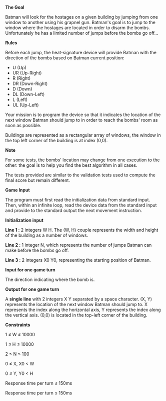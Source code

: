 **The Goal**

Batman will look for the hostages on a given building by jumping from one window to another using his grapnel gun. Batman's goal is to jump to the window where the hostages are located in order to disarm the bombs. Unfortunately he has a limited number of jumps before the bombs go off...

**Rules**

Before each jump, the heat-signature device will provide Batman with the direction of the bombs based on Batman current position:

* U (Up)
* UR (Up-Right)
* R (Right)
* DR (Down-Right)
* D (Down)
* DL (Down-Left)
* L (Left)
* UL (Up-Left)

Your mission is to program the device so that it indicates the location of the next window Batman should jump to in order to reach the bombs' room as soon as possible.

Buildings are represented as a rectangular array of windows, the window in the top left corner of the building is at index (0,0).

**Note**

For some tests, the bombs' location may change from one execution to the other: the goal is to help you find the best algorithm in all cases.

The tests provided are similar to the validation tests used to compute the final score but remain different.

**Game Input**

The program must first read the initialization data from standard input. Then, within an infinite loop, read the device data from the standard input and provide to the standard output the next movement instruction.

**Initialization input**

**Line 1 :** 2 integers W H. The (W, H) couple represents the width and height of the building as a number of windows.

**Line 2 :** 1 integer N, which represents the number of jumps Batman can make before the bombs go off.

**Line 3 :** 2 integers X0 Y0, representing the starting position of Batman.

**Input for one game turn**

The direction indicating where the bomb is.

**Output for one game turn**

A **single line** with 2 integers X Y separated by a space character. (X, Y) represents the location of the next window Batman should jump to. X represents the index along the horizontal axis, Y represents the index along the vertical axis. (0,0) is located in the top-left corner of the building.

**Constraints**

1 ≤ W ≤ 10000

1 ≤ H ≤ 10000

2 ≤ N ≤ 100

0 ≤ X, X0 < W

0 ≤ Y, Y0 < H

Response time per turn ≤ 150ms

Response time per turn ≤ 150ms
